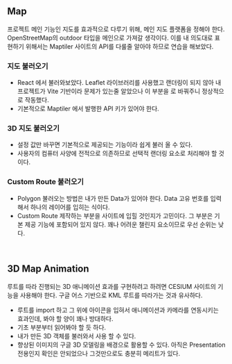 ## Map

프로젝트 메인 기능인 지도를 효과적으로 다루기 위해, 메인 지도 플랫폼을 정해야 한다. OpenStreetMap의 outdoor 타입을 메인으로 가져갈 생각이다. 이를 내 의도대로 표현하기 위해서는 Maptiler 사이트의 API를 다룰줄 알아야 하므로 연습을 해보았다.

### 지도 불러오기

- React 에서 불러와보았다. Leaflet 라이브러리를 사용했고 랜더링이 되지 않아 내 프로젝트가 Vite 기반이라 문제가 있는줄 알았으나 <Map></Map> 이 부분을 <MapContainer></MapContainer>로 바꿔주니 정상적으로 작동했다.
- 기본적으로 Maptiler 에서 발행한 API 키가 있어야 한다.

### 3D 지도 불러오기

- 설정 값만 바꾸면 기본적으로 제공되는 기능이라 쉽게 불러 올 수 있다.
- 사용자의 컴퓨터 사양에 전적으로 의존하므로 선택적 랜더링 요소로 처리해야 할 것이다.

### Custom Route 불러오기

- Polygon 불러오는 방법은 내가 만든 Data가 있어야 한다. Data 고유 번호를 입력해서 하나의 레이어를 입히는 식이다.
- Custom Route 제작하는 부분을 사이트에 입힐 것인지가 고민이다. 그 부분은 기본 제공 기능에 포함되어 있지 않다. 꽤나 어려운 챌린지 요소이므로 우선 순위는 낮다.

<br>

## 3D Map Animation

루트를 따라 진행되는 3D 애니메이션 효과를 구현하려고 하려면 CESIUM 사이트의 기능을 사용해야 한다. 구글 어스 기반으로 KML 루트를 따라가는 것과 유사하다.

- 루트를 import 하고 그 위에 아이콘을 입혀서 애니메이션과 카메라를 연동시키는 효과인데, 봐야 할 양이 꽤나 방대하다.
- 기초 부분부터 읽어봐야 할 듯 하다.
- 내가 만든 3D 객체를 불러와서 사용 할 수 있다.
- 향상된 이미지의 구글 3D 모델링을 배경으로 활용할 수 있다. 아직은 Presentation 전용인지 확인은 안되었으나 그것만으로도 충분히 메리트가 있다.
